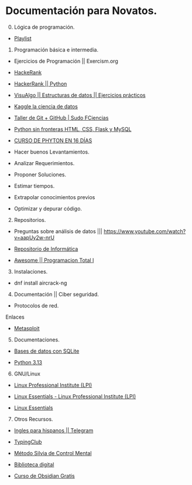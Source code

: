 # Documentación para Novatos.

0. Lógica de programación.

- [Playlist](https://www.youtube.com/watch?v=_Sp8pwd0LOs&list=PLDLnmbUDWFUtFTqLf_lS99z2gmYU5ouRv&ab_channel=Art0xdev)

1.  Programación básica e intermedia.

- Ejercicios de Programación || Exercism.org

- [HackeRank](https://www.hackerrank.com/)

- [HackerRank || Python ](https://www.hackerrank.com/domains/python)

- [VisuAlgo || Estructuras de datos || Ejercicios prácticos ](https://visualgo.net/en)

- [Kaggle  la ciencia de datos ](https://www.kaggle.com/)

- [Taller de Git + GitHub | Sudo FCiencias](https://www.youtube.com/live/fa5rqxdA8z4?si=-OtrLr_V_WEDLTBU&t=1080)

- [Python sin fronteras HTML, CSS, Flask y MySQL](https://mega.nz/folder/OM1WBTwB#REpdGHLIvX-LnZu4HoU6Tw)

- [CURSO DE PHYTON EN 16 DÍAS](https://www.mediafire.com/folder/uqjkl6el9q9xv/PYTHON+TOTAL?fbclid=IwZXh0bgNhZW0CMTEAAR1lCAaln_BXY_6DGUf_fb8xEf6DD_LXLV5I1QBl5fMhDbP2wHRU7X1QifY_aem_AeK5dyu4P_BLAKzjbAIIy18xDgjDB8X4B8Th7akkgpi1KuVVp8-1-SY-JeDS578zEWi9acrANUK13RZ8AYHFLfk4)

- Hacer buenos Levantamientos. 

- Analizar Requerimientos.

- Proponer Soluciones. 

- Estimar tiempos.

- Extrapolar conocimientos previos 

- Optimizar y depurar código. 

2. Repositorios.

-  Preguntas sobre análisis de datos ||| https://www.youtube.com/watch?v=aapUy2w-nrU

- [Repositorio de Informática](https://github.com/jzavalar/informatica)

- [Awesome || Programacion Total l](https://github.com/sindresorhus/awesome)

3. Instalaciones.

-  dnf install aircrack-ng

4. Documentación || Ciber seguridad.

- Protocolos de red. 

Enlaces

- [Metasploit](https://docs.metasploit.com/docs/using-metasploit/getting-started/nightly-installers.html)


5. Documentaciones. 

- [Bases de datos con SQLite](https://www.sqlitetutorial.net/sqlite-python/)

- [Python 3.13](https://docs.python.org/3.13/whatsnew/3.13.html)


6. GNU/Linux
- [Linux Professional Institute (LPI)](https://www.lpi.org/)

- [Linux Essentials - Linux Professional Institute (LPI)](https://www.lpi.org/es/our-certifications/linux-essentials-overview/)

- [Linux Essentials](https://learning.lpi.org/es/learning-materials/010-160/)

7. Otros Recursos.

- [Ingles para hispanos || Telegram](https://t.me/pimsleuringlesparahispanos)

- [TypingClub](https://www.edclub.com/sportal/)

- [Método Silvia de Control Mental](https://t.me/+jhchdfhbSx0wYTAx)

- [Biblioteca digital](http://libgen.st/)

- [Curso de Obsidian Gratis](https://emowe.com/cerebro-digital/curso-tutorial-de-obsidian/)



